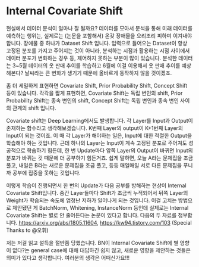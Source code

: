 # Internal Covariate Shift

현실에서 데이터 분석이 얼마나 잘 될까요? 데이터를 모아서 분석을 통해 미래 데이터를 예측하는 행위는, 실제로는 (논문을 포함해서) 온갖 장애물을 요리조리 피하며 이겨내야 합니다. 장애물 중 하나가 Dataset Shift 입니다. 입력으로 들어오는 Dataset이 항상 고정된 분포를 가지고 주어지는 것이 아니라, 분석하는 시점과 활용하는 시점 사이에서 데이터 분포가 변화하는 경우 등, 제어하지 못하는 부분이 많이 있습니다. 분석한 데이터는 3~5월 데이터의 옷 판매 추이를 학습하고 6월에 이걸 이용해서 옷 판매 추이를 예상해본다? 날씨라는 큰 변화가 생기기 때문에 올바르게 동작하지 않을 것이겠죠.

좀 더 세밀하게 표현하면 Covariate Shift, Prior Probability Shift, Concept Shift 등이 있습니다. 각각을 짧게 표현하면, Covariate Shift는 독립 변인의 shift, Prior Probability Shift는 종속 변인의 shift, Concept Shift는 독립 변인과 종속 변인 사이의 관계의 shift 입니다.

Covariate shift는 Deep Learning에서도 발생합니다. 각 Layer를 Input과 Output이 존재하는 함수라고 생각해보겠습니다. K번째 Layer의 output이 K+1번째 Layer의 Input이 되는 것이죠. 이 때 각 Layer가 해야하는 일은, Input에 대한 적절한 Output을 학습해야 하는 것입니다. 근데 하나의 Layer는 Input이 계속 고정된 분포로 주어져도 성공적으로 학습하기 힘든데, 한 번 Update마다 앞쪽 Layer의 Output이 바뀌면 Input의 분포가 바뀌는 것 때문에 더 공부하기 힘든거죠. 쉽게 말하면, 오늘 A라는 문제집을 조금 풀고, 내일은 B라는 새로운 문제집을 조금 풀고, 등등 매일매일 서로 다른 문제집을 푸니까 공부에 집중을 못하는 것입니다.

이렇게 학습이 진행되면서 한 번의 Update가 다음 공부를 방해하는 현상이 Internal Covariate Shift입니다. 중간 Layer들마다 Shift가 조금씩 누적되어서 뒤쪽 Layer의 Weight가 학습되는 속도에 엄청난 저하가 일어나게 되는 것입니다. 이걸 고치는 방법으로 제안됐던 게 BatchNorm, Whitening, InstanceNorm 등인데 실제로는 Internal Covariate Shift는 별로 안 줄어든다는 논문이 있다고 합니다. 다음의 두 자료를 첨부합니다. https://arxiv.org/abs/1805.11604, https://kw94.tistory.com/103  (Special Thanks to @오휘)

저는 저걸 읽고 설득을 절반쯤 당했습니다. BN이 Internal Covariate Shift에 별 영향이 없다?는 general case에 대해 대답하긴 쉽지 않고, 새로운 영향을 제안하는 것들은 의미가 있다고 생각합니다. 여러분의 생각은 어떠신가요!!!
